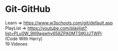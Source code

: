 # Git-GitHub

Learn => https://www.w3schools.com/git/default.asp</br>
PlayList => https://youtube.com/playlist?list=PLu0W_9lII9agwhy658ZPA0MTStKUJTWPi </br>(Code With Harry)</br>
19 Videoes

